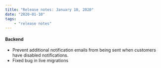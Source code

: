 ```yaml
---
title: "Release notes: January 10, 2020"
date: "2020-01-10"
tags:
    - "release notes"
---
```


#### Backend
- Prevent additional notification emails from being sent when customers have disabled notifications.
- Fixed bug in live migrations